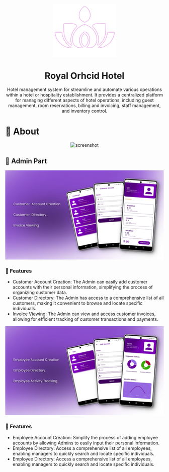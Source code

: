 <div align="center">

  <img src="read_me/logo.png" alt="logo" width="200" height="auto" />
  <h1>Royal Orhcid Hotel</h1>
<p>
Hotel management system for streamline and automate various operations within a hotel or hospitality establishment. It provides a centralized platform for managing different aspects of hotel operations, including guest management, room reservations, billing and invoicing, staff management, and inventory control.
  </p>

</div>

# :star2: About 

<div align="center"> 
  <img src="read_me/main.png" alt="screenshot" />
</div>

## :star2: Admin Part
<div align="center"> 
  <img src="read_me/admin_f1.png" alt="screenshot" />
</div>

### :dart: Features
- Customer  Account Creation: The Admin can easily add customer accounts with their personal information, simplifying the process of organizing customer data.
- Customer Directory: The Admin has access to a comprehensive list of all customers, making it convenient to browse and locate specific individuals.
- Invoice Viewing: The Admin can view and access customer invoices, allowing for efficient tracking of customer transactions and payments.

<div align="center"> 
  <img src="read_me/admin_f2.png" alt="screenshot" />
</div>

### :dart: Features
- Employee  Account Creation:  Simplify the process of adding employee accounts by allowing Admins to easily input their personal information.
- Employee Directory: Access a comprehensive list of all employees, enabling managers to quickly search and locate specific individuals.
- Employee Directory: Access a comprehensive list of all employees, enabling managers to quickly search and locate specific individuals.

